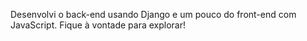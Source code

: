 Desenvolvi o back-end usando Django e um pouco do front-end com JavaScript. Fique à vontade para explorar!
